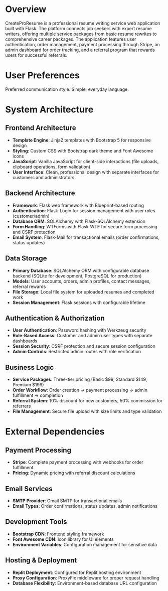 # Overview

CreateProResume is a professional resume writing service web application built with Flask. The platform connects job seekers with expert resume writers, offering multiple service packages from basic resume rewrites to comprehensive career packages. The application features user authentication, order management, payment processing through Stripe, an admin dashboard for order tracking, and a referral program that rewards users for successful referrals.

# User Preferences

Preferred communication style: Simple, everyday language.

# System Architecture

## Frontend Architecture
- **Template Engine**: Jinja2 templates with Bootstrap 5 for responsive design
- **Styling**: Custom CSS with Bootstrap dark theme and Font Awesome icons
- **JavaScript**: Vanilla JavaScript for client-side interactions (file uploads, clipboard operations, form validation)
- **User Interface**: Clean, professional design with separate interfaces for customers and administrators

## Backend Architecture
- **Framework**: Flask web framework with Blueprint-based routing
- **Authentication**: Flask-Login for session management with user roles (customer/admin)
- **Database ORM**: SQLAlchemy with Flask-SQLAlchemy extension
- **Form Handling**: WTForms with Flask-WTF for secure form processing and CSRF protection
- **Email System**: Flask-Mail for transactional emails (order confirmations, status updates)

## Data Storage
- **Primary Database**: SQLAlchemy ORM with configurable database backend (SQLite for development, PostgreSQL for production)
- **Models**: User accounts, orders, admin profiles, contact messages, referral rewards
- **File Storage**: Local file system for uploaded resumes and completed work
- **Session Management**: Flask sessions with configurable lifetime

## Authentication & Authorization
- **User Authentication**: Password hashing with Werkzeug security
- **Role-Based Access**: Customer and admin user types with separate dashboards
- **Session Security**: CSRF protection and secure session configuration
- **Admin Controls**: Restricted admin routes with role verification

## Business Logic
- **Service Packages**: Three-tier pricing (Basic $99, Standard $149, Premium $199)
- **Order Workflow**: Order creation → payment processing → admin fulfillment → completion
- **Referral System**: 10% discount for new customers, 50% commission for referrers
- **File Management**: Secure file upload with size limits and type validation

# External Dependencies

## Payment Processing
- **Stripe**: Complete payment processing with webhooks for order fulfillment
- **Pricing**: Dynamic pricing with referral discount calculations

## Email Services
- **SMTP Provider**: Gmail SMTP for transactional emails
- **Email Types**: Order confirmations, status updates, admin notifications

## Development Tools
- **Bootstrap CDN**: Frontend styling framework
- **Font Awesome CDN**: Icon library for UI elements
- **Environment Variables**: Configuration management for sensitive data

## Hosting & Deployment
- **Replit Deployment**: Configured for Replit hosting environment
- **Proxy Configuration**: ProxyFix middleware for proper request handling
- **Database Flexibility**: Environment-based database URL configuration